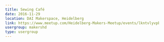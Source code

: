 ```yaml
---
title: Sewing Café
date: 2016-11-29
location: DAI Makerspace, Heidelberg
link: https://www.meetup.com/Heidelberg-Makers-Meetup/events/lkntvlyvpbmc/
usergroup: makershd
type: usergroup
---
```

